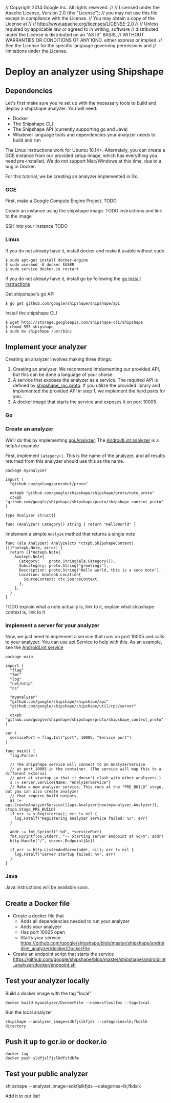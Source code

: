 // Copyright 2014 Google Inc. All rights reserved.
//
// Licensed under the Apache License, Version 2.0 (the "License");
// you may not use this file except in compliance with the License.
// You may obtain a copy of the License at
//
//   http://www.apache.org/licenses/LICENSE-2.0
//
// Unless required by applicable law or agreed to in writing, software
// distributed under the License is distributed on an "AS IS" BASIS,
// WITHOUT WARRANTIES OR CONDITIONS OF ANY KIND, either express or implied.
// See the License for the specific language governing permissions and
// limitations under the License.

# Deploy an analyzer using Shipshape

## Dependencies

Let's first make sure you're set up with the necessary tools to build and deploy a shipshape analyzer. You will need:

* Docker
* The Shipshape CLI
* The Shipshape API (currently supporting go and Java)
* Whatever language tools and dependencies your analyzer needs to build and run

The Linux instructions work for Ubuntu 10.14+. Alternately, you can create a GCE instance from our provided setup image, which has everything you need pre-installed. We do not support Mac/Windows at this time, due to a bug in Docker.

For this tutorial, we be creating an analyzer implemented in Go.

### GCE
First, make a Google Compute Engine Project. TODO

Create an instance using the shipshape image. TODO instructions and link to the
image

SSH into your instance TODO

### Linux

If you do not already have it, install docker and make it usable without sudo

    $ sudo apt-get install docker-engine
    $ sudo usermod -G docker $USER
    $ sudo service docker.io restart

If you do not already have it, install go by following the [go install instructions](https://golang.org/doc/install)

Get shipshape's go API

    $ go get github.com/google/shipshape/shipshape/api

Install the shipshape CLI

    $ wget http://storage.googleapis.com/shipshape-cli/shipshape
    $ chmod 555 shipshape
    $ sudo mv shipshape /usr/bin/

## Implement your analyzer

Creating an analyzer involves making three things:
1. Creating an analyzer. We recommend implementing our provided API, but this
   can be done a language of your choise.
2. A service that exposes the analyzer as a service. The required API is defined
   by [shipshape_rpc.proto](https://github.com/google/shipshape/blob/master/shipshape/proto/shipshape_rpc.proto). If you utilize the provided library
   and implemented the provided API in step 1, we implement the hard parts for you.
3. A docker image that starts the service and exposes it on port 10005.

### Go

### Create an analyzer
We'll do this by implementing [api.Analyzer](https://github.com/google/shipshape/blob/master/shipshape/api/analyzer.go). The [AndroidLint
analyzer](https://github.com/google/shipshape/blob/master/shipshape/androidlint_analyzer/androidlint/analyzer.go)
is a helpful example

First, implement `Category()`. This is the name of the analyzer, and all results
returned from this analyzer should use this as the name.

```
package myanalyzer

import (
  "github.com/golang/protobuf/proto"

  notepb "github.com/google/shipshape/shipshape/proto/note_proto"
  ctxpb "github.com/google/shipshape/shipshape/proto/shipshape_context_proto"
)

type Analyzer struct{}

func (Analyzer) Category() string { return "HelloWorld" }

```

Implement a simple `Analyze` method that returns a single note

```
func (ala Analyzer) Analyze(ctx *ctxpb.ShipshapeContext) ([]*notepb.Note, error) {
  return []*notepb.Note{
    &notepb.Note{
      Category:    proto.String(ala.Category()),
      Subcategory: proto.String("greetings"),
      Description: proto.String("Hello world, this is a code note"),
      Location: &notepb.Location{
        SourceContext: ctx.SourceContext,
      },
    },
  }
}
```

TODO explain what a note actually is, link to it, explain what shipshape context
is, link to it


### Implement a server for your analyzer
Now, we just need to implement a service that runs on port 10005 and calls to your analyzer. You can use api.Service to help with this.
As an example, see the [AndroidLint service](https://github.com/google/shipshape/blob/master/shipshape/androidlint_analyzer/androidlint/service.go)

```
package main

import (
  "flag"
  "fmt"
  "log"
  "net/http"
  "os"

  "myanalyzer"
  "github.com/google/shipshape/shipshape/api"
  "github.com/google/shipshape/shipshape/util/rpc/server"

  ctxpb "github.com/google/shipshape/shipshape/proto/shipshape_context_proto"
)

var (
  servicePort = flag.Int("port", 10005, "Service port")
)

func main() {
  flag.Parse()

  // The shipshape service will connect to an AnalyzerService
  // at port 10005 in the container. (The service will map this to a different external
  // port at startup so that it doesn't clash with other analyzers.)
  s := server.Service{Name: "AnalyzerService"}
  // Make a new analyzer service. This runs at the "PRE_BUILD" stage, but you can also create analyzer
  // that require build outputs.
  as := api.CreateAnalyzerService([]api.Analyzer{new(myanalyzer.Analyzer)}, ctxpb.Stage_PRE_BUILD)
  if err := s.Register(as); err != nil {
    log.Fatalf("Registering analyzer service failed: %v", err)
  }

  addr := fmt.Sprintf(":%d", *servicePort)
  fmt.Fprintf(os.Stderr, "-- Starting server endpoint at %q\n", addr)
  http.Handle("/", server.Endpoint{&s})

  if err := http.ListenAndServe(addr, nil); err != nil {
    log.Fatalf("Server startup failed: %v", err)
  }
}
```

### Java
Java instructions will be available soon.

## Create a Docker file
* Create a docker file that
    * Adds all dependencies needed to run your analyzer
    * Adds your analyzer
    * Has port 10005 open
    * Starts your service
    https://github.com/google/shipshape/blob/master/shipshape/androidlint_analyzer/docker/DockerFile
* Create an endpoint script that starts the service
https://github.com/google/shipshape/blob/master/shipshape/androidlint_analyzer/docker/endpoint.sh

##  Test your analyzer locally

Build a docker image with the tag "local"
    
    docker build myanalyzer/DockerFile --name=sflwslfms --tag=local

Run the local analyzer

    shipshape --analyzer_image=sdkfjslkfjds --categories=lk;fkdslk directory

## Push it up to gcr.io or docker.io

    docker tag
    docker push sldfjslfjslkdfsldkfm

## Test your public analyzer

   shipshape --analyzer_image=sdkfjslkfjds --categories=lk;fkdslk

Add it to our list!
